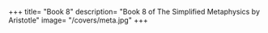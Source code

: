 +++
title= "Book 8"
description= "Book 8 of The Simplified Metaphysics by Aristotle"
image= "/covers/meta.jpg"
+++
